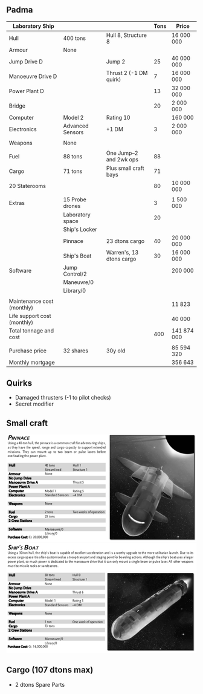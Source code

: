 Padma
----------------

| Laboratory Ship |           |                    | Tons | Price        |
|-----------------|-----------|--------------------|------|--------------|
|Hull             |400 tons   | Hull 8, Structure 8|      | 16 000 000   |
|Armour           |None       |                    |      |              |
|Jump Drive D     |           |Jump 2              |25    | 40 000 000   |
|Manoeuvre Drive D|        |Thrust 2 (-1 DM quirk) |7     | 16 000 000   |
|Power Plant D    |           |                    |13    | 32 000 000   |
|Bridge           |           |                    |20    |  2 000 000   |
|Computer         |Model 2    |Rating 10           |      |    160 000   |
|Electronics      |Advanced Sensors|  +1 DM        |3     |  2 000 000   |
|                 |           |                    |      |              |
|Weapons          |None       |                    |      |              |
|                 |           |                    |      |              |
|Fuel             |88 tons    | One Jump–2 and 2wk ops|88 |              |
|Cargo            |71 tons    | Plus small craft bays|71  |              |
|20 Staterooms    |           |                    |80    | 10 000 000   |
|                 |           |                    |      |              |
|Extras           |15 Probe drones |               |3     |  1 500 000   |
|                 |Laboratory space |              |20    |              |
|                 |Ship's Locker  |                |      |              |
|                 |Pinnace    | 23 dtons cargo     |40    | 20 000 000   |
|            |Ship's Boat|Warren's, 13 dtons cargo |30    | 16 000 000   |
|Software         |Jump Control/2 |                |      |    200 000   |
|                 |Maneuvre/0 |                    |      |              |
|                 |Library/0  |                    |      |              |
|                 |           |                    |      |              |
|Maintenance cost (monthly) | |                    |      |     11 823   |
|Life support cost (monthly) | |                   |      |     40 000   |
|Total tonnage and cost  |    |                    |  400 |141 874 000   |
|                |            |                    |      |              |
|Purchase price  |32 shares   | 30y old            |      | 85 594 320   |
|Monthly mortgage|            |                    |      |    356 643   |

Quirks
------
- Damaged thrusters (-1 to pilot checks)
- Secret modifier

Small craft
-----------
![](pinnace.png)
![](shipsboat.png)

Cargo (107 dtons max)
---------------------
- 2 dtons Spare Parts
